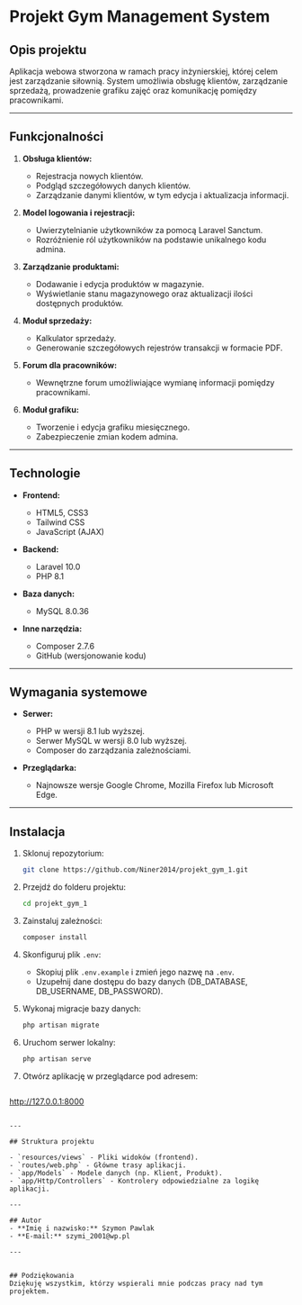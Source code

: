 # Projekt Gym Management System

## Opis projektu
Aplikacja webowa stworzona w ramach pracy inżynierskiej, której celem jest zarządzanie siłownią. System umożliwia obsługę klientów, zarządzanie sprzedażą, prowadzenie grafiku zajęć oraz komunikację pomiędzy pracownikami.

---

## Funkcjonalności

1. **Obsługa klientów:**
   - Rejestracja nowych klientów.
   - Podgląd szczegółowych danych klientów.
   - Zarządzanie danymi klientów, w tym edycja i aktualizacja informacji.

2. **Model logowania i rejestracji:**
   - Uwierzytelnianie użytkowników za pomocą Laravel Sanctum.
   - Rozróżnienie ról użytkowników na podstawie unikalnego kodu admina.

3. **Zarządzanie produktami:**
   - Dodawanie i edycja produktów w magazynie.
   - Wyświetlanie stanu magazynowego oraz aktualizacji ilości dostępnych produktów.

4. **Moduł sprzedaży:**
   - Kalkulator sprzedaży.
   - Generowanie szczegółowych rejestrów transakcji w formacie PDF.

5. **Forum dla pracowników:**
   - Wewnętrzne forum umożliwiające wymianę informacji pomiędzy pracownikami.

6. **Moduł grafiku:**
   - Tworzenie i edycja grafiku miesięcznego.
   - Zabezpieczenie zmian kodem admina.

---

## Technologie

- **Frontend:**
  - HTML5, CSS3
  - Tailwind CSS
  - JavaScript (AJAX)

- **Backend:**
  - Laravel 10.0
  - PHP 8.1

- **Baza danych:**
  - MySQL 8.0.36

- **Inne narzędzia:**
  - Composer 2.7.6
  - GitHub (wersjonowanie kodu)

---

## Wymagania systemowe

- **Serwer:**
  - PHP w wersji 8.1 lub wyższej.
  - Serwer MySQL w wersji 8.0 lub wyższej.
  - Composer do zarządzania zależnościami.

- **Przeglądarka:**
  - Najnowsze wersje Google Chrome, Mozilla Firefox lub Microsoft Edge.

---

## Instalacja

1. Sklonuj repozytorium:
   ```bash
   git clone https://github.com/Niner2014/projekt_gym_1.git
   ```

2. Przejdź do folderu projektu:
   ```bash
   cd projekt_gym_1
   ```

3. Zainstaluj zależności:
   ```bash
   composer install
   ```

4. Skonfiguruj plik `.env`:
   - Skopiuj plik `.env.example` i zmień jego nazwę na `.env`.
   - Uzupełnij dane dostępu do bazy danych (DB_DATABASE, DB_USERNAME, DB_PASSWORD).

5. Wykonaj migracje bazy danych:
   ```bash
   php artisan migrate
   ```

6. Uruchom serwer lokalny:
   ```bash
   php artisan serve
   ```

7. Otwórz aplikację w przeglądarce pod adresem:
   ```
http://127.0.0.1:8000
   ```

---

## Struktura projektu

- `resources/views` - Pliki widoków (frontend).
- `routes/web.php` - Główne trasy aplikacji.
- `app/Models` - Modele danych (np. Klient, Produkt).
- `app/Http/Controllers` - Kontrolery odpowiedzialne za logikę aplikacji.

---

## Autor
- **Imię i nazwisko:** Szymon Pawlak
- **E-mail:** szymi_2001@wp.pl

---


## Podziękowania
Dziękuję wszystkim, którzy wspierali mnie podczas pracy nad tym projektem.
